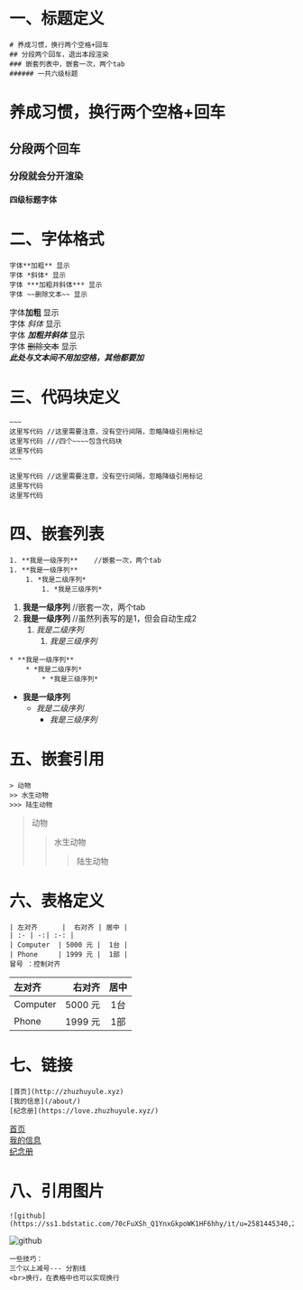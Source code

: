 
# 一、标题定义
~~~
# 养成习惯，换行两个空格+回车  
## 分段两个回车，退出本段渲染  
### 嵌套列表中，嵌套一次，两个tab  
###### 一共六级标题
~~~

# 养成习惯，换行两个空格+回车  
## 分段两个回车  
### 分段就会分开渲染  
#### 四级标题字体


# 二、字体格式
~~~
字体**加粗** 显示  
字体 *斜体* 显示  
字体 ***加粗并斜体*** 显示  
字体 ~~删除文本~~ 显示  
~~~

字体**加粗** 显示  
字体 *斜体* 显示  
字体 ***加粗并斜体*** 显示  
字体 ~~删除文本~~ 显示  
***此处与文本间不用加空格，其他都要加***


# 三、代码块定义
~~~~
~~~
这里写代码 //这里需要注意，没有空行间隔，忽略降级引用标记  
这里写代码 ///四个~~~~包含代码块
这里写代码
~~~
~~~~

~~~
这里写代码 //这里需要注意，没有空行间隔，忽略降级引用标记  
这里写代码
这里写代码
~~~


# 四、嵌套列表
~~~
1. **我是一级序列**    //嵌套一次，两个tab
1. **我是一级序列**
    1. *我是二级序列*    
        1. *我是三级序列*    
~~~

1. **我是一级序列**    //嵌套一次，两个tab
1. **我是一级序列** //虽然列表写的是1，但会自动生成2
    1. *我是二级序列*    
        1. *我是三级序列*  

~~~
* **我是一级序列**   
    * *我是二级序列*    
        * *我是三级序列*   
~~~

* **我是一级序列**  
    * *我是二级序列*    
        * *我是三级序列*
        
        
# 五、嵌套引用
~~~
> 动物
>> 水生动物  
>>> 陆生动物
~~~

> 动物
>> 水生动物  
>>> 陆生动物


# 六、表格定义
~~~
| 左对齐      |  右对齐 | 居中 |
| :- | -:| :-: |
| Computer  | 5000 元 |  1台 |
| Phone     | 1999 元 |  1部 |  
冒号 ：控制对齐
~~~

| 左对齐      |  右对齐 | 居中 |
| :- | -:| :-: |
| Computer  | 5000 元 |  1台 |
| Phone     | 1999 元 |  1部 |


# 七、链接  
~~~
[首页](http://zhuzhuyule.xyz)
[我的信息](/about/)
[纪念册](https://love.zhuzhuyule.xyz/)
~~~
[首页](http://zhuzhuyule.xyz)  
[我的信息](/about/)  
[纪念册](https://love.zhuzhuyule.xyz/)  


# 八、引用图片  
~~~
![github](https://ss1.bdstatic.com/70cFuXSh_Q1YnxGkpoWK1HF6hhy/it/u=2581445340,2068113219&fm=26&gp=0.jpg)
~~~
![github](https://ss1.bdstatic.com/70cFuXSh_Q1YnxGkpoWK1HF6hhy/it/u=2581445340,2068113219&fm=26&gp=0.jpg)


~~~
一些技巧：  
三个以上减号--- 分割线  
<br>换行，在表格中也可以实现换行  
~~~

